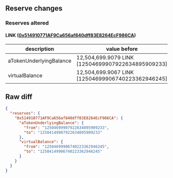 ## Reserve changes

### Reserves altered

#### LINK ([0x514910771AF9Ca656af840dff83E8264EcF986CA](https://etherscan.io/address/0x514910771AF9Ca656af840dff83E8264EcF986CA))

| description | value before | value after |
| --- | --- | --- |
| aTokenUnderlyingBalance | 12,504,699.9079 LINK [12504699907922634895909233] | 12,504,149.9079 LINK [12504149907922634895909233] |
| virtualBalance | 12,504,699.9067 LINK [12504699906740223362946245] | 12,504,149.9067 LINK [12504149906740223362946245] |


## Raw diff

```json
{
  "reserves": {
    "0x514910771AF9Ca656af840dff83E8264EcF986CA": {
      "aTokenUnderlyingBalance": {
        "from": "12504699907922634895909233",
        "to": "12504149907922634895909233"
      },
      "virtualBalance": {
        "from": "12504699906740223362946245",
        "to": "12504149906740223362946245"
      }
    }
  }
}
```